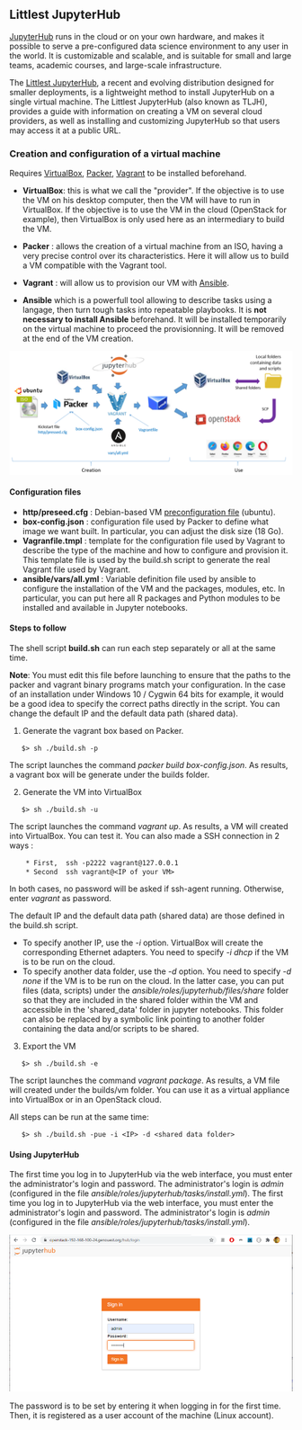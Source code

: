 ## Littlest JupyterHub

[JupyterHub](https://jupyter.org/hub) runs in the cloud or on your own hardware, and makes it possible to serve a pre-configured data science environment to any user in the world. It is customizable and scalable, and is suitable for small and large teams, academic courses, and large-scale infrastructure.

The [Littlest JupyterHub](https://tljh.jupyter.org/), a recent and evolving distribution designed for smaller deployments, is a lightweight method to install JupyterHub on a single virtual machine. The Littlest JupyterHub (also known as TLJH), provides a guide with information on creating a VM on several cloud providers, as well as installing and customizing JupyterHub so that users may access it at a public URL.

### Creation and configuration of a virtual machine

Requires [VirtualBox](https://www.virtualbox.org/), [Packer](https://www.packer.io/), [Vagrant](https://www.vagrantup.com/) to be installed beforehand.

* **VirtualBox**: this is what we call the "provider". If the objective is to use the VM on his desktop computer, then the VM will have to run in VirtualBox. If the objective is to use the VM in the cloud (OpenStack for example), then VirtualBox is only used here as an intermediary to build the VM.

* **Packer** : allows the creation of a virtual machine from an ISO, having a very precise control over its characteristics. Here it will allow us to build a VM compatible with the Vagrant tool.

* **Vagrant** : will allow us to provision our VM with [Ansible](https://docs.ansible.com/ansible/latest/index.html).

* **Ansible** which is a powerfull tool allowing to describe tasks using a langage, then turn tough tasks into repeatable playbooks. It is **not necessary to install Ansible** beforehand. It will be installed temporarily on the virtual machine to proceed the provisionning. It will be removed at the end of the VM creation.

![Overview](https://raw.githubusercontent.com/djacob65/jupyterhub-vm/master/images/overview.png)


#### Configuration files

* **http/preseed.cfg** : Debian-based VM [preconfiguration file](https://wiki.debian.org/DebianInstaller/Preseed) (ubuntu). 
* **box-config.json** : configuration file used by Packer to define what image we want built. In particular, you can adjust the disk size (18 Go).
* **Vagranfile.tmpl** : template for the configuration file used by Vagrant to describe the type of the machine and how to configure and provision it. This template file is used by the build.sh script to generate the real Vagrant file used by Vagrant.
* **ansible/vars/all.yml** : Variable definition file used by ansible to configure the installation of the VM and the packages, modules, etc. In particular, you can put here all R packages and Python modules to be installed and available in Jupyter notebooks.


#### Steps to follow

The shell script **build.sh** can run each step separately or all at the same time. 

**Note**: You must edit this file before launching to ensure that the paths to the packer and vagrant binary programs match your configuration. In the case of an installation under Windows 10 / Cygwin 64 bits for example, it would be a good idea to specify the correct paths directly in the script. You can change the default IP and the default data path (shared data).

1. Generate the vagrant box based on Packer.
```
   $> sh ./build.sh -p
```
   The script launches the command _packer build box-config.json_.
   As results, a vagrant box will be generate under the builds folder.

2. Generate the VM into VirtualBox
```
   $> sh ./build.sh -u
```
   The script launches the command _vagrant up_.
   As results, a VM will created into VirtualBox. You can test it. You can also made a SSH connection in 2 ways :

        * First,  ssh -p2222 vagrant@127.0.0.1
        * Second  ssh vagrant@<IP of your VM>
   In both cases, no password will be asked if ssh-agent running. Otherwise, enter _vagrant_ as password.

   The default IP and the default data path (shared data) are those defined in the build.sh script.
   * To specify another IP, use the _-i_ option. VirtualBox will create the corresponding Ethernet adapters. You need to specify _-i dhcp_ if the VM is to be run on the cloud.
   * To specify another data folder, use the _-d_ option. You need to specify _-d none_ if the VM is to be run on the cloud. In the latter case,  you can put files (data, scripts) under the _ansible/roles/jupyterhub/files/share_ folder so that they are included in the shared folder within the VM and accessible in the 'shared_data' folder in jupyter notebooks.  This folder can also be replaced by a symbolic link pointing to another folder containing the data and/or scripts to be shared.

3. Export the VM 
```
   $> sh ./build.sh -e
```
   The script launches the command _vagrant package_.
   As results, a VM file will created under the builds/vm folder. You can use it as a virtual appliance into VirtualBox or in an OpenStack cloud.

All steps can be run at the same time:
```
   $> sh ./build.sh -pue -i <IP> -d <shared data folder>
```


#### Using JupyterHub

The first time you log in to JupyterHub via the web interface, you must enter the administrator's login and password. The administrator's login is _admin_ (configured in the file _ansible/roles/jupyterhub/tasks/install.yml_). The first time you log in to JupyterHub via the web interface, you must enter the administrator's login and password. The administrator's login is _admin_ (configured in the file _ansible/roles/jupyterhub/tasks/install.yml_). 

![Login](https://raw.githubusercontent.com/djacob65/jupyterhub-vm/master/images/jupyterhub_login.png)

The password is to be set by entering it when logging in for the first time. Then, it is registered as a user account of the machine (Linux account). 







